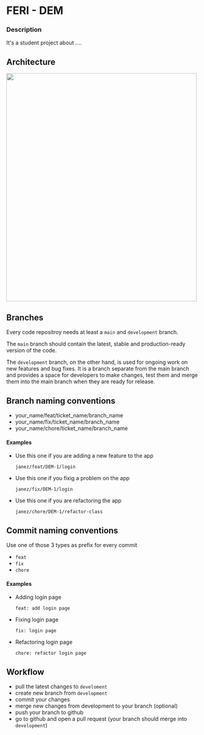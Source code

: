 # FERI - DEM

### Description
It's a student project about ....

## Architecture

<image src="https://user-images.githubusercontent.com/73199603/218175807-71214bff-3b4b-4562-aa61-0a680a90b171.png" width=500 height=600/>

## Branches
Every code repositroy needs at least a `main` and `development` branch. 

The `main` branch should contain the latest, stable and production-ready version of the code.

The `development` branch, on the other hand, is used for ongoing work on new features and bug fixes. It is a branch separate from the main branch and provides a space for developers to make changes, test them and merge them into the main branch when they are ready for release.


## Branch naming conventions
- your_name/feat/ticket_name/branch_name
- your_name/fix/ticket_name/branch_name
- your_name/chore/ticket_name/branch_name

#### Examples
- Use this one if you are adding a new feature to the app
  
  `janez/feat/DEM-1/login`
  
- Use this one if you fixig a problem on the app

  `janez/fix/DEM-1/login`
  
 - Use this one if you are refactoring the app
 
   `janez/chore/DEM-1/refactor-class`

## Commit naming conventions
Use one of those 3 types as prefix for every commit
- `feat`
- `fix`
- `chore`

#### Examples
- Adding login page

  `feat: add login page`
  
- Fixing login page

  `fix: login page`
  
- Refactoring login page

  `chore: refactor login page`

## Workflow
- pull the latest changes to `develoment`
- create new branch from `development`
- commit your changes
- merge new changes from development to your branch (optional)
- push your branch to github
- go to github and open a pull request (your branch should merge into `development`)
